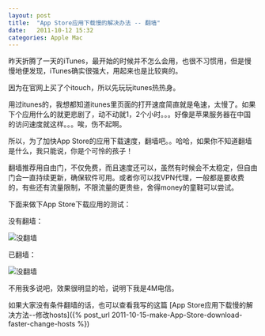 ```yaml
---
layout: post
title:  "App Store应用下载慢的解决办法 -- 翻墙"
date:   2011-10-12 15:32
categories: Apple Mac
---
```


昨天折腾了一天的iTunes，最开始的时候并不怎么会用，也很不习惯用，但是慢慢地便发现，iTunes确实很强大，用起来也是比较爽的。

因为在官网上买了个itouch，所以先玩玩itunes热热身。

用过itunes的，我想都知道itunes里页面的打开速度简直就是龟速，太慢了。如果下个应用什么的就更悲剧了，动不动就1，2个小时。。。好像是苹果服务器在中国的访问速度就这样。。。唉，伤不起啊。

所以，为了加快App Store的应用下载速度，翻墙吧。。哈哈，如果你不知道翻墙是什么，我只能说，你是个可怜的孩子！

翻墙推荐用自由门，不仅免费，而且速度还可以，虽然有时候会不太稳定，但自由门会一直持续更新，确保软件可用。或者你可以找VPN代理，一般都是要收费的，有些还有流量限制，不限流量的更贵些，舍得money的童鞋可以尝试。

下面来做下App Store下载应用的测试：

没有翻墙：

![没翻墙](http://pic.yupoo.com/mygoare_v/Br7SC0Pp/LwwXM.png)

已翻墙：

![没翻墙](http://pic.yupoo.com/mygoare_v/Br7SCzJZ/xKa39.png)

不用我多说吧，效果很明显的哈，说明下我是4M电信。

如果大家没有条件翻墙的话，也可以查看我写的这篇
[App Store应用下载慢的解决方法--修改hosts]({% post_url 2011-10-15-make-App-Store-download-faster-change-hosts %})